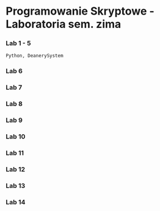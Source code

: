 # Programowanie Skryptowe - Laboratoria sem. zima

### Lab 1 - 5
    Python, DeanerySystem
### Lab 6

### Lab 7

### Lab 8

### Lab 9

### Lab 10

### Lab 11

### Lab 12

### Lab 13

### Lab 14
